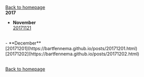 [Back to homepage](https://bartfennema.github.io/)
</br>
**2017**</br>
- **November**</br>
[20171121](https://bartfennema.github.io/posts/20171121.html)</br>
</br>
- **December**</br>
[20171201](https://bartfennema.github.io/posts/20171201.html)</br>
[20171202](https://bartfennema.github.io/posts/20171202.html)</br>
</br>


[Back to homepage](https://bartfennema.github.io/)
